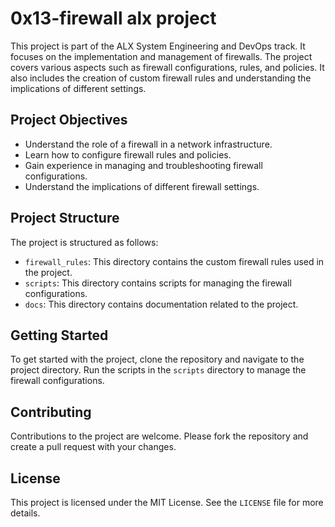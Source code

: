 # 0x13-firewall alx project

This project is part of the ALX System Engineering and DevOps track. It focuses on the implementation and management of firewalls. The project covers various aspects such as firewall configurations, rules, and policies. It also includes the creation of custom firewall rules and understanding the implications of different settings.

## Project Objectives

- Understand the role of a firewall in a network infrastructure.
- Learn how to configure firewall rules and policies.
- Gain experience in managing and troubleshooting firewall configurations.
- Understand the implications of different firewall settings.

## Project Structure

The project is structured as follows:

- `firewall_rules`: This directory contains the custom firewall rules used in the project.
- `scripts`: This directory contains scripts for managing the firewall configurations.
- `docs`: This directory contains documentation related to the project.

## Getting Started

To get started with the project, clone the repository and navigate to the project directory. Run the scripts in the `scripts` directory to manage the firewall configurations.

## Contributing

Contributions to the project are welcome. Please fork the repository and create a pull request with your changes.

## License

This project is licensed under the MIT License. See the `LICENSE` file for more details.
